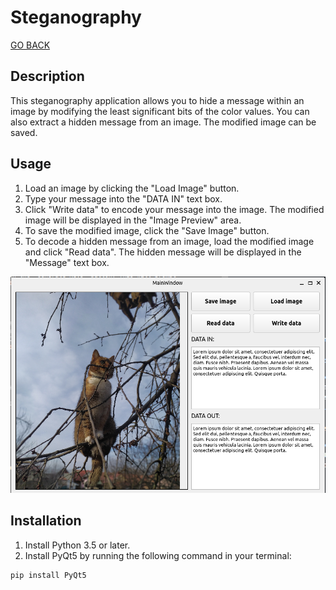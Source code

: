 # Steganography

[GO BACK](https://github.com/0xMartin/UTB-FAI-programs)

## Description

This steganography application allows you to hide a message within an image by modifying the least significant bits of the color values. You can also extract a hidden message from an image. The modified image can be saved.

## Usage
1. Load an image by clicking the "Load Image" button.
1. Type your message into the "DATA IN" text box.
1. Click "Write data" to encode your message into the image. The modified image will be displayed in the "Image Preview" area.
1. To save the modified image, click the "Save Image" button.
1. To decode a hidden message from an image, load the modified image and click "Read data". The hidden message will be displayed in the "Message" text box.

<img src="./img/img1.png"> 

## Installation

1. Install Python 3.5 or later.
1. Install PyQt5 by running the following command in your terminal:

```
pip install PyQt5 
```